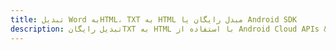 ---title: تبدیل Word بهHTML، TXT به HTML مبدل رایگان یا Android SDKdescription: تبدیل رایگانTXT به HTML با استفاده از Android Cloud APIs & SDK. همچنین اسناد Microsoft Word و OpenOffice را در Cloud ایجاد، ویرایش و رندر کنید.---